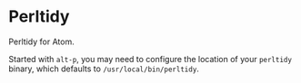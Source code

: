 # Perltidy

Perltidy for Atom.

Started with `alt-p`, you may need to configure the location of your
`perltidy` binary, which defaults to `/usr/local/bin/perltidy`.
